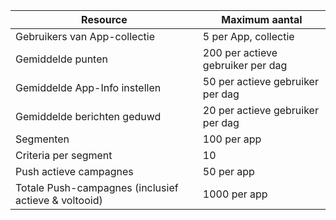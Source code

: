 Resource|Maximum aantal
---|---
Gebruikers van App-collectie|5 per App, collectie
Gemiddelde punten|200 per actieve gebruiker per dag
Gemiddelde App-Info instellen|50 per actieve gebruiker per dag
Gemiddelde berichten geduwd|20 per actieve gebruiker per dag
Segmenten|100 per app
Criteria per segment|10
Push actieve campagnes|50 per app
Totale Push-campagnes (inclusief actieve & voltooid)|1000 per app
